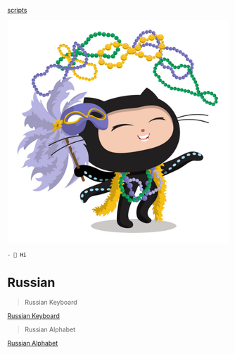 
[scripts](https://icimaciej.github.io/scripts/)

![image](https://raw.githubusercontent.com/icimaciej/scripts/main/image.png)

```
- 👋 Hi
```

# Russian

> Russian Keyboard

[Russian Keyboard](https://raw.githubusercontent.com/icimaciej/online/main/RussianAlphabet.png)

> Russian Alphabet

[Russian Alphabet](https://raw.githubusercontent.com/icimaciej/online/main/RussianKeyboard.png)
